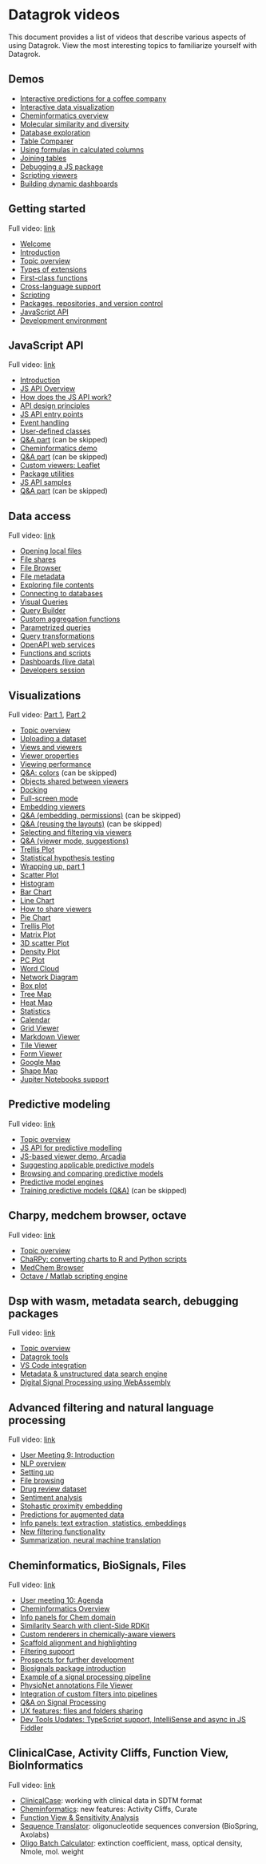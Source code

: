 # Datagrok videos

This document provides a list of videos that describe various aspects of using Datagrok.
View the most interesting  topics to familiarize yourself with Datagrok.

## Demos

* [Interactive predictions for a coffee company]
* [Interactive data visualization]
* [Cheminformatics overview]
* [Molecular similarity and diversity]
* [Database exploration]
* [Table Comparer]
* [Using formulas in calculated columns]
* [Joining tables]
* [Debugging a JS package]
* [Scripting viewers]
* [Building dynamic dashboards]

## Getting started

Full video: [link](https://youtu.be/p7_qOU_IzLM)

* [Welcome](https://www.youtube.com/watch?v=p7_qOU_IzLM&t=0s)
* [Introduction](https://www.youtube.com/watch?v=p7_qOU_IzLM&t=363s)
* [Topic overview](https://www.youtube.com/watch?v=p7_qOU_IzLM&t=546s)
* [Types of extensions]
* [First-class functions]
* [Cross-language support]
* [Scripting]
* [Packages, repositories, and version control]
* [JavaScript API]
* [Development environment]

## JavaScript API

Full video: [link](https://youtu.be/YR17h4_0Mc8)

* [Introduction](https://www.youtube.com/watch?v=YR17h4_0Mc8&t=0s)
* [JS API Overview]
* [How does the JS API work?]
* [API design principles]
* [JS API entry points]
* [Event handling]
* [User-defined classes]
* [Q&A part] (can be skipped)
* [Cheminformatics demo]
* [Q&A part] (can be skipped)
* [Custom viewers: Leaflet]
* [Package utilities]
* [JS API samples]
* [Q&A part] (can be skipped)

## Data access

Full video: [link](https://youtu.be/dKrCk38A1m8)

* [Opening local files]
* [File shares]
* [File Browser]
* [File metadata]
* [Exploring file contents]
* [Connecting to databases]
* [Visual Queries]
* [Query Builder]
* [Custom aggregation functions]
* [Parametrized queries]
* [Query transformations]
* [OpenAPI web services]
* [Functions and scripts]
* [Dashboards (live data)]
* [Developers session]

## Visualizations

Full video: [Part 1](https://youtu.be/wAfEqAMOZzw), [Part 2](https://youtu.be/7MBXWzdC0-I)

* [Topic overview](https://www.youtube.com/watch?v=wAfEqAMOZzw&t=0s)
* [Uploading a dataset]
* [Views and viewers]
* [Viewer properties]
* [Viewing performance]
* [Q&A: colors] (can be skipped)
* [Objects shared between viewers]
* [Docking]
* [Full-screen mode]
* [Embedding viewers]
* [Q&A (embedding, permissions)] (can be skipped)
* [Q&A (reusing the layouts)] (can be skipped)
* [Selecting and filtering via viewers]
* [Q&A (viewer mode, suggestions)]
* [Trellis Plot]
* [Statistical hypothesis testing]
* [Wrapping up, part 1]
* [Scatter Plot]
* [Histogram]
* [Bar Chart]
* [Line Chart]
* [How to share viewers]
* [Pie Chart]
* [Trellis Plot]
* [Matrix Plot]
* [3D scatter Plot]
* [Density Plot]
* [PC Plot]
* [Word Cloud]
* [Network Diagram]
* [Box plot]
* [Tree Map]
* [Heat Map]
* [Statistics]
* [Calendar]
* [Grid Viewer]
* [Markdown Viewer]
* [Tile Viewer]
* [Form Viewer]
* [Google Map]
* [Shape Map]
* [Jupiter Notebooks support]

## Predictive modeling

Full video: [link](https://youtu.be/JaJgxtHAb98)

* [Topic overview](https://www.youtube.com/watch?v=JaJgxtHAb98&t=0s)
* [JS API for predictive modelling]
* [JS-based viewer demo, Arcadia]
* [Suggesting applicable predictive models]
* [Browsing and comparing predictive models]
* [Predictive model engines]
* [Training predictive models (Q&A)] (can be skipped)

## Charpy, medchem browser, octave

Full video: [link](https://youtu.be/seAgx5TbrzI)

* [Topic overview](https://www.youtube.com/watch?v=seAgx5TbrzI&t=0s)
* [ChaRPy: converting charts to R and Python scripts]
* [MedChem Browser]
* [Octave / Matlab scripting engine]

## Dsp with wasm, metadata search, debugging packages

Full video: [link](https://youtu.be/zVVmlRorpjg)

* [Topic overview](https://www.youtube.com/watch?v=zVVmlRorpjg&t=0s)
* [Datagrok tools]
* [VS Code integration]
* [Metadata & unstructured data search engine]
* [Digital Signal Processing using WebAssembly]

## Advanced filtering and natural language processing

Full video: [link](https://youtu.be/GM3XixUFFUs)

* [User Meeting 9: Introduction](https://www.youtube.com/watch?v=GM3XixUFFUs&t=0s)
* [NLP overview]
* [Setting up]
* [File browsing]
* [Drug review dataset]
* [Sentiment analysis]
* [Stohastic proximity embedding]
* [Predictions for augmented data]
* [Info panels: text extraction, statistics, embeddings]
* [New filtering functionality]
* [Summarization, neural machine translation]

## Cheminformatics, BioSignals, Files

Full video: [link](https://youtu.be/0QxzllnBreI)

* [User meeting 10: Agenda](https://www.youtube.com/watch?v=0QxzllnBreI&t=0s)
* [Cheminformatics Overview](https://www.youtube.com/watch?v=0QxzllnBreI&t=103s)
* [Info panels for Chem domain](https://www.youtube.com/watch?v=0QxzllnBreI&t=299s)
* [Similarity Search with client-Side RDKit](https://www.youtube.com/watch?v=0QxzllnBreI&t=516s)
* [Custom renderers in chemically-aware viewers](https://www.youtube.com/watch?v=0QxzllnBreI&t=718s)
* [Scaffold alignment and highlighting](https://www.youtube.com/watch?v=0QxzllnBreI&t=1119s)
* [Filtering support](https://www.youtube.com/watch?v=0QxzllnBreI&t=1312s)
* [Prospects for further development](https://www.youtube.com/watch?v=0QxzllnBreI&t=1603s)
* [Biosignals package introduction](https://www.youtube.com/watch?v=0QxzllnBreI&t=1932s)
* [Example of a signal processing pipeline](https://www.youtube.com/watch?v=0QxzllnBreI&t=2438s)
* [PhysioNet annotations File Viewer](https://www.youtube.com/watch?v=0QxzllnBreI&t=2754s)
* [Integration of custom filters into pipelines](https://www.youtube.com/watch?v=0QxzllnBreI&t=3104s)
* [Q&A on Signal Processing](https://www.youtube.com/watch?v=0QxzllnBreI&t=3310s)
* [UX features: files and folders sharing](https://www.youtube.com/watch?v=0QxzllnBreI&t=3895s)
* [Dev Tools Updates: TypeScript support, IntelliSense and async in JS Fiddler](https://www.youtube.com/watch?v=0QxzllnBreI&t=4657s)

## ClinicalCase, Activity Cliffs, Function View, BioInformatics

Full video: [link](https://youtu.be/2xuxJjpjXi4)

* [ClinicalCase](https://www.youtube.com/watch?v=2xuxJjpjXi4&t=95s): working with clinical data in SDTM format
* [Cheminformatics](https://www.youtube.com/watch?v=2xuxJjpjXi4&t=1933s): new features: Activity Cliffs, Curate
* [Function View & Sensitivity Analysis](https://www.youtube.com/watch?v=2xuxJjpjXi4&t=2507s)
* [Sequence Translator](https://www.youtube.com/watch?v=2xuxJjpjXi4&t=3782s): oligonucleotide sequences conversion (BioSpring, Axolabs)
* [Oligo Batch Calculator](https://www.youtube.com/watch?v=2xuxJjpjXi4&t=4902s): extinction coefficient, mass, optical density, Nmole, mol. weight



[Interactive Predictions for a Coffee Company]: https://www.youtube.com/watch?v=tVwpRB8fikQ
[Interactive Data Visualization]: https://www.youtube.com/watch?v=67LzPsdNrEc
[Cheminformatics Overview]: https://www.youtube.com/watch?v=k1NVdTRpYOM
[Molecular Similarity and Diversity]: https://www.youtube.com/watch?v=wCdzD64plEo
[Database Exploration]: https://www.youtube.com/watch?v=YJmSvh3_uCM
[Table Comparer]: https://www.youtube.com/watch?v=rUHFwO1iQUg
[Using Formulas in Calculated Columns]: https://www.youtube.com/watch?v=-yTTaS_WOU4
[Joining Tables]: https://www.youtube.com/watch?v=dlbK2Zo-eng
[Debugging a JS package]: https://www.youtube.com/watch?v=PDcXLMsu6UM
[Scripting Viewers]: https://www.youtube.com/watch?v=jHRpOnhBAz4
[Building Dynamic Dashboards]: https://www.youtube.com/watch?v=TtVjvxMj9Ds
[Types of Extensions]: https://www.youtube.com/watch?v=p7_qOU_IzLM&t=602s
[First-Class Functions]: https://www.youtube.com/watch?v=p7_qOU_IzLM&t=724s
[Cross-Language Support]: https://www.youtube.com/watch?v=p7_qOU_IzLM&t=954s
[Scripting]: https://www.youtube.com/watch?v=p7_qOU_IzLM&t=1890s
[Packages, Repositories, and Version Control]: https://www.youtube.com/watch?v=p7_qOU_IzLM&t=2681s
[JavaScript API]: https://www.youtube.com/watch?v=p7_qOU_IzLM&t=3568s
[Development Environment]: https://www.youtube.com/watch?v=p7_qOU_IzM&t=4146s
[JS API Overview]: https://www.youtube.com/watch?v=YR17h4_0Mc8&t=536s
[How does the JS API work?]: https://www.youtube.com/watch?v=YR17h4_0Mc8&t=596s
[API design principles]: https://www.youtube.com/watch?v=YR17h4_0Mc8&t=969s
[JS API entry points]: https://www.youtube.com/watch?v=YR17h4_0Mc8&t=1825s
[Event handling]: https://www.youtube.com/watch?v=YR17h4_0Mc8&t=1825s
[User-Defined Classes]: https://www.youtube.com/watch?v=YR17h4_0Mc8&t=2220s
[Q&A Part]: https://www.youtube.com/watch?v=YR17h4_0Mc8&t=2506s
[Cheminformatics Demo]: https://www.youtube.com/watch?v=YR17h4_0Mc8&t=2689s
[Q&A Part]: https://www.youtube.com/watch?v=YR17h4_0Mc8&t=2828s
[Custom Viewers: Leaflet]: https://www.youtube.com/watch?v=YR17h4_0Mc8&t=3268s
[Package Utilities]: https://www.youtube.com/watch?v=YR17h4_0Mc8&t=3500s
[JS API Samples]: https://www.youtube.com/watch?v=YR17h4_0Mc8&t=3916s
[Q&A Part]: https://www.youtube.com/watch?v=YR17h4_0Mc8&t=4445s
[Opening Local Files]: https://www.youtube.com/watch?v=dKrCk38A1m8&t=336s
[File shares]: https://www.youtube.com/watch?v=dKrCk38A1m8&t=417s
[File Browser]: https://www.youtube.com/watch?v=dKrCk38A1m8&t=508s
[File metadata]: https://www.youtube.com/watch?v=dKrCk38A1m8&t=710s
[Exploring File Contents]: https://www.youtube.com/watch?v=dKrCk38A1m8&t=964s
[Connecting To Databases]: https://www.youtube.com/watch?v=dKrCk38A1m8&t=1048s
[Visual Queries]: https://www.youtube.com/watch?v=dKrCk38A1m8&t=1339s
[Query Builder]: https://www.youtube.com/watch?v=dKrCk38A1m8&t=1688s
[Custom Aggregation Functions]: https://www.youtube.com/watch?v=dKrCk38A1m8&t=1850s
[Parametrized Queries]: https://www.youtube.com/watch?v=dKrCk38A1m8&t=1980s
[Query Transformations]: https://www.youtube.com/watch?v=dKrCk38A1m8&t=2739s
[OpenAPI Web Services]: https://www.youtube.com/watch?v=dKrCk38A1m8&t=3121s
[Functions and Scripts]: https://www.youtube.com/watch?v=dKrCk38A1m8&t=3685s
[Dashboards (Live Data)]: https://www.youtube.com/watch?v=dKrCk38A1m8&t=3972s
[Developers Session]: https://www.youtube.com/watch?v=dKrCk38A1m8&t=4310s
[Uploading a Dataset]: https://www.youtube.com/watch?v=wAfEqAMOZzw&t=443s
[Views and Viewers]: https://www.youtube.com/watch?v=wAfEqAMOZzw&t=589s
[Viewer Properties]: https://www.youtube.com/watch?v=wAfEqAMOZzw&t=804s
[Viewing Performance]: https://www.youtube.com/watch?v=wAfEqAMOZzw&t=907s
[Q&A: Colors]: https://www.youtube.com/watch?v=wAfEqAMOZzw&t=1025s
[Objects Shared Between Viewers]: https://www.youtube.com/watch?v=wAfEqAMOZzw&t=1628s
[Docking]: https://www.youtube.com/watch?v=wAfEqAMOZzw&t=1726s
[Full-Screen Mode]: https://www.youtube.com/watch?v=wAfEqAMOZzw&t=2608s
[Embedding Viewers]: https://www.youtube.com/watch?v=wAfEqAMOZzw&t=2657s
[Q&A (Embedding, Permissions)]: https://www.youtube.com/watch?v=wAfEqAMOZzw&t=2943s
[Q&A (Reusing the Layouts)]: https://www.youtube.com/watch?v=wAfEqAMOZzw&t=3460s
[Selecting and Filtering via Viewers]: https://www.youtube.com/watch?v=wAfEqAMOZzw&t=4201s
[Q&A (Viewer Mode, Suggestions)]: https://www.youtube.com/watch?v=wAfEqAMOZzw&t=4307s
[Trellis Plot]: https://www.youtube.com/watch?v=wAfEqAMOZzw&t=4562s
[Statistical Hypothesis Testing]: https://www.youtube.com/watch?v=wAfEqAMOZzw&t=4810s
[Wrapping Up, part 1]: https://www.youtube.com/watch?v=wAfEqAMOZzw&t=4884s
[Scatter Plot]: https://www.youtube.com/watch?v=7MBXWzdC0-I&t=214s
[Histogram]: https://www.youtube.com/watch?v=7MBXWzdC0-I&t=485s
[Bar Chart]: https://www.youtube.com/watch?v=7MBXWzdC0-I&t=684s
[Line Chart]: https://www.youtube.com/watch?v=7MBXWzdC0-I&t=934s
[How to share viewers]: https://www.youtube.com/watch?v=7MBXWzdC0-I&t=1334s
[Pie Chart]: https://www.youtube.com/watch?v=7MBXWzdC0-I&t=1486s
[Trellis Plot]: https://www.youtube.com/watch?v=7MBXWzdC0-I&t=1560s
[Matrix Plot]: https://www.youtube.com/watch?v=7MBXWzdC0-I&t=1653s
[3D Scatter Plot]: https://www.youtube.com/watch?v=7MBXWzdC0-I&t=1723s
[Density Plot]: https://www.youtube.com/watch?v=7MBXWzdC0-I&t=1780s
[PC Plot]: https://www.youtube.com/watch?v=7MBXWzdC0-I&t=1798s
[Word Cloud]: https://www.youtube.com/watch?v=7MBXWzdC0-I&t=1972s
[Network Diagram]: https://www.youtube.com/watch?v=7MBXWzdC0-I&t=2007s
[Box Plot]: https://www.youtube.com/watch?v=7MBXWzdC0-I&t=2332s
[Tree Map]: https://www.youtube.com/watch?v=7MBXWzdC0-I&t=2544s
[Heat Map]: https://www.youtube.com/watch?v=7MBXWzdC0-I&t=2727s
[Statistics]: https://www.youtube.com/watch?v=7MBXWzdC0-I&t=2863s
[Calendar]: https://www.youtube.com/watch?v=7MBXWzdC0-I&t=2920s
[Grid Viewer]: https://www.youtube.com/watch?v=7MBXWzdC0-I&t=2971s
[Markdown Viewer]: https://www.youtube.com/watch?v=7MBXWzdC0-I&t=3052s
[Tile Viewer]: https://www.youtube.com/watch?v=7MBXWzdC0-I&t=3052s
[Form Viewer]: https://www.youtube.com/watch?v=7MBXWzdC0-I&t=3273s
[Google Map]: https://www.youtube.com/watch?v=7MBXWzdC0-I&t=3392s
[Shape Map]: https://www.youtube.com/watch?v=7MBXWzdC0-I&t=3650s
[Jupiter Notebooks Support]: https://www.youtube.com/watch?v=7MBXWdC0-I&t=3880s
[JS API for predictive modelling]: https://www.youtube.com/watch?v=JaJgxtHAb98&t=202s
[JS-Based Viewer Demo, Arcadia]: https://www.youtube.com/watch?v=JaJgxtHAb98&t=973s
[Suggesting Applicable Predictive Models]: https://www.youtube.com/watch?v=JaJgxtHAb98&t=1418s
[Browsing and Comparing Predictive Models]: https://www.youtube.com/watch?v=JaJgxtHAb98&t=1857s
[Predictive Model Engines]: https://www.youtube.com/watch?v=JaJgxtHAb98&t=2003s
[Training Predictive Models (Q&A)]: https://www.youtube.com/watch?v=JaJgxtHAb98&t=2189s
[ChaRPy: converting charts to R and Python scripts]: https://www.youtube.com/watch?v=seAgx5TbrzI&t=162s
[MedChem Browser]: https://www.youtube.com/watch?v=seAgx5TbrzI&t=970s
[Octave / Matlab scripting engine]: https://www.youtube.com/watch?v=seAgx5TbrzI&t=2157s
[Datagrok Tools]: https://www.youtube.com/watch?v=zVVmlRorpjg&t=258s
[VS Code integration]: https://www.youtube.com/watch?v=zVVmlRorpjg&t=870s
[Metadata & unstructured data search engine]: https://www.youtube.com/watch?v=zVVmlRorpjg&t=1585s
[Digital Signal Processing Using WebAssembly]: https://www.youtube.com/watch?v=zVVmlRorpjg&t=3535s
[Advanced filtering, Natural Language Processing]: https://www.youtube.com/watch?v=GM3XixUFFU
[NLP Overview]: https://www.youtube.com/watch?v=GM3XixUFFUs&t=94s
[Setting up]: https://www.youtube.com/watch?v=GM3XixUFFUs&t=216s
[File browsing]: https://www.youtube.com/watch?v=GM3XixUFFUs&t=327s
[Drug Review Dataset]: https://www.youtube.com/watch?v=GM3XixUFFUs&t=476s
[Sentiment Analysis]: https://www.youtube.com/watch?v=GM3XixUFFUs&t=604s
[Stohastic Proximity Embedding]: https://www.youtube.com/watch?v=GM3XixUFFUs&t=854s
[Predictions for augmented data]: https://www.youtube.com/watch?v=GM3XixUFFUs&t=1521s
[Info panels: text extraction, statistics, embeddings]: https://www.youtube.com/watch?v=GM3XixUFFUs&t=2098s
[New filtering functionality]: https://www.youtube.com/watch?v=GM3XixUFFUs&t=2688s
[Summarization, Neural Machine Translation]: https://www.youtube.com/watch?v=GM3XixUFFUs&t=3836s